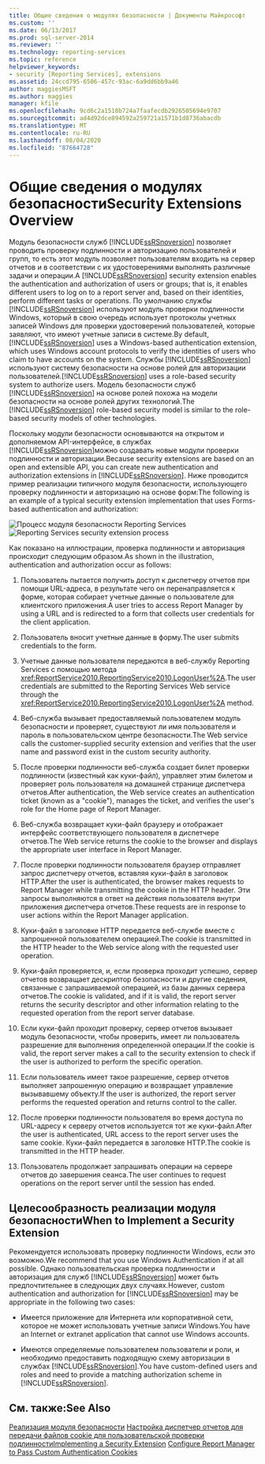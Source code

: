 ```yaml
---
title: Общие сведения о модулях безопасности | Документы Майкрософт
ms.custom: ''
ms.date: 06/13/2017
ms.prod: sql-server-2014
ms.reviewer: ''
ms.technology: reporting-services
ms.topic: reference
helpviewer_keywords:
- security [Reporting Services], extensions
ms.assetid: 24ccd795-6506-457c-93ac-6a9dd6bb9a46
author: maggiesMSFT
ms.author: maggies
manager: kfile
ms.openlocfilehash: 9cd6c2a1518b724a7faafecdb2926505694e9707
ms.sourcegitcommit: ad4d92dce894592a259721a1571b1d8736abacdb
ms.translationtype: MT
ms.contentlocale: ru-RU
ms.lasthandoff: 08/04/2020
ms.locfileid: "87664728"
---
```

# <a name="security-extensions-overview"></a><span data-ttu-id="45cf0-102">Общие сведения о модулях безопасности</span><span class="sxs-lookup"><span data-stu-id="45cf0-102">Security Extensions Overview</span></span>
  <span data-ttu-id="45cf0-103">Модуль безопасности служб [!INCLUDE[ssRSnoversion](../../../includes/ssrsnoversion-md.md)] позволяет проводить проверку подлинности и авторизацию пользователей и групп, то есть этот модуль позволяет пользователям входить на сервер отчетов и в соответствии с их удостоверениями выполнять различные задачи и операции.</span><span class="sxs-lookup"><span data-stu-id="45cf0-103">A [!INCLUDE[ssRSnoversion](../../../includes/ssrsnoversion-md.md)] security extension enables the authentication and authorization of users or groups; that is, it enables different users to log on to a report server and, based on their identities, perform different tasks or operations.</span></span> <span data-ttu-id="45cf0-104">По умолчанию службы [!INCLUDE[ssRSnoversion](../../../includes/ssrsnoversion-md.md)] используют модуль проверки подлинности Windows, который в свою очередь использует протоколы учетных записей Windows для проверки удостоверений пользователей, которые заявляют, что имеют учетные записи в системе.</span><span class="sxs-lookup"><span data-stu-id="45cf0-104">By default, [!INCLUDE[ssRSnoversion](../../../includes/ssrsnoversion-md.md)] uses a Windows-based authentication extension, which uses Windows account protocols to verify the identities of users who claim to have accounts on the system.</span></span> <span data-ttu-id="45cf0-105">Службы [!INCLUDE[ssRSnoversion](../../../includes/ssrsnoversion-md.md)] используют систему безопасности на основе ролей для авторизации пользователей.</span><span class="sxs-lookup"><span data-stu-id="45cf0-105">[!INCLUDE[ssRSnoversion](../../../includes/ssrsnoversion-md.md)] uses a role-based security system to authorize users.</span></span> <span data-ttu-id="45cf0-106">Модель безопасности служб [!INCLUDE[ssRSnoversion](../../../includes/ssrsnoversion-md.md)] на основе ролей похожа на модели безопасности на основе ролей других технологий.</span><span class="sxs-lookup"><span data-stu-id="45cf0-106">The [!INCLUDE[ssRSnoversion](../../../includes/ssrsnoversion-md.md)] role-based security model is similar to the role-based security models of other technologies.</span></span>

 <span data-ttu-id="45cf0-107">Поскольку модули безопасности основываются на открытом и дополняемом API-интерфейсе, в службах [!INCLUDE[ssRSnoversion](../../../includes/ssrsnoversion-md.md)]можно создавать новые модули проверки подлинности и авторизации.</span><span class="sxs-lookup"><span data-stu-id="45cf0-107">Because security extensions are based on an open and extensible API, you can create new authentication and authorization extensions in [!INCLUDE[ssRSnoversion](../../../includes/ssrsnoversion-md.md)].</span></span> <span data-ttu-id="45cf0-108">Ниже проводится пример реализации типичного модуля безопасности, использующего проверку подлинности и авторизацию на основе форм:</span><span class="sxs-lookup"><span data-stu-id="45cf0-108">The following is an example of a typical security extension implementation that uses Forms-based authentication and authorization:</span></span>

 <span data-ttu-id="45cf0-109">![Процесс модуля безопасности Reporting Services](../../media/rosettasecurityextensionflow.gif "Процесс модуля безопасности Reporting Services")</span><span class="sxs-lookup"><span data-stu-id="45cf0-109">![Reporting Services security extension process](../../media/rosettasecurityextensionflow.gif "Reporting Services security extension process")</span></span>

 <span data-ttu-id="45cf0-110">Как показано на иллюстрации, проверка подлинности и авторизация происходит следующим образом.</span><span class="sxs-lookup"><span data-stu-id="45cf0-110">As shown in the illustration, authentication and authorization occur as follows:</span></span>

1.  <span data-ttu-id="45cf0-111">Пользователь пытается получить доступ к диспетчеру отчетов при помощи URL-адреса, в результате чего он перенаправляется к форме, которая собирает учетные данные о пользователе для клиентского приложения.</span><span class="sxs-lookup"><span data-stu-id="45cf0-111">A user tries to access Report Manager by using a URL and is redirected to a form that collects user credentials for the client application.</span></span>

2.  <span data-ttu-id="45cf0-112">Пользователь вносит учетные данные в форму.</span><span class="sxs-lookup"><span data-stu-id="45cf0-112">The user submits credentials to the form.</span></span>

3.  <span data-ttu-id="45cf0-113">Учетные данные пользователя передаются в веб-службу Reporting Services с помощью метода <xref:ReportService2010.ReportingService2010.LogonUser%2A>.</span><span class="sxs-lookup"><span data-stu-id="45cf0-113">The user credentials are submitted to the Reporting Services Web service through the <xref:ReportService2010.ReportingService2010.LogonUser%2A> method.</span></span>

4.  <span data-ttu-id="45cf0-114">Веб-служба вызывает предоставляемый пользователем модуль безопасности и проверяет, существуют ли имя пользователя и пароль в пользовательском центре безопасности.</span><span class="sxs-lookup"><span data-stu-id="45cf0-114">The Web service calls the customer-supplied security extension and verifies that the user name and password exist in the custom security authority.</span></span>

5.  <span data-ttu-id="45cf0-115">После проверки подлинности веб-служба создает билет проверки подлинности (известный как куки-файл), управляет этим билетом и проверяет роль пользователя на домашней странице диспетчера отчетов.</span><span class="sxs-lookup"><span data-stu-id="45cf0-115">After authentication, the Web service creates an authentication ticket (known as a "cookie"), manages the ticket, and verifies the user's role for the Home page of Report Manager.</span></span>

6.  <span data-ttu-id="45cf0-116">Веб-служба возвращает куки-файл браузеру и отображает интерфейс соответствующего пользователя в диспетчере отчетов.</span><span class="sxs-lookup"><span data-stu-id="45cf0-116">The Web service returns the cookie to the browser and displays the appropriate user interface in Report Manager.</span></span>

7.  <span data-ttu-id="45cf0-117">После проверки подлинности пользователя браузер отправляет запрос диспетчеру отчетов, вставляя куки-файл в заголовок HTTP.</span><span class="sxs-lookup"><span data-stu-id="45cf0-117">After the user is authenticated, the browser makes requests to Report Manager while transmitting the cookie in the HTTP header.</span></span> <span data-ttu-id="45cf0-118">Эти запросы выполняются в ответ на действия пользователя внутри приложения диспетчера отчетов.</span><span class="sxs-lookup"><span data-stu-id="45cf0-118">These requests are in response to user actions within the Report Manager application.</span></span>

8.  <span data-ttu-id="45cf0-119">Куки-файл в заголовке HTTP передается веб-службе вместе с запрошенной пользователем операцией.</span><span class="sxs-lookup"><span data-stu-id="45cf0-119">The cookie is transmitted in the HTTP header to the Web service along with the requested user operation.</span></span>

9. <span data-ttu-id="45cf0-120">Куки-файл проверяется, и, если проверка проходит успешно, сервер отчетов возвращает дескриптор безопасности и другие сведения, связанные с запрашиваемой операцией, из базы данных сервера отчетов.</span><span class="sxs-lookup"><span data-stu-id="45cf0-120">The cookie is validated, and if it is valid, the report server returns the security descriptor and other information relating to the requested operation from the report server database.</span></span>

10. <span data-ttu-id="45cf0-121">Если куки-файл проходит проверку, сервер отчетов вызывает модуль безопасности, чтобы проверить, имеет ли пользователь разрешение для выполнения определенной операции.</span><span class="sxs-lookup"><span data-stu-id="45cf0-121">If the cookie is valid, the report server makes a call to the security extension to check if the user is authorized to perform the specific operation.</span></span>

11. <span data-ttu-id="45cf0-122">Если пользователь имеет такое разрешение, сервер отчетов выполняет запрошенную операцию и возвращает управление вызывавшему объекту.</span><span class="sxs-lookup"><span data-stu-id="45cf0-122">If the user is authorized, the report server performs the requested operation and returns control to the caller.</span></span>

12. <span data-ttu-id="45cf0-123">После проверки подлинности пользователя во время доступа по URL-адресу к серверу отчетов используется тот же куки-файл.</span><span class="sxs-lookup"><span data-stu-id="45cf0-123">After the user is authenticated, URL access to the report server uses the same cookie.</span></span> <span data-ttu-id="45cf0-124">Куки-файл передается в заголовке HTTP.</span><span class="sxs-lookup"><span data-stu-id="45cf0-124">The cookie is transmitted in the HTTP header.</span></span>

13. <span data-ttu-id="45cf0-125">Пользователь продолжает запрашивать операции на сервере отчетов до завершения сеанса.</span><span class="sxs-lookup"><span data-stu-id="45cf0-125">The user continues to request operations on the report server until the session has ended.</span></span>

## <a name="when-to-implement-a-security-extension"></a><span data-ttu-id="45cf0-126">Целесообразность реализации модуля безопасности</span><span class="sxs-lookup"><span data-stu-id="45cf0-126">When to Implement a Security Extension</span></span>
 <span data-ttu-id="45cf0-127">Рекомендуется использовать проверку подлинности Windows, если это возможно.</span><span class="sxs-lookup"><span data-stu-id="45cf0-127">We recommend that you use Windows Authentication if at all possible.</span></span> <span data-ttu-id="45cf0-128">Однако пользовательская проверка подлинности и авторизация для служб [!INCLUDE[ssRSnoversion](../../../includes/ssrsnoversion-md.md)] может быть предпочтительнее в следующих двух случаях.</span><span class="sxs-lookup"><span data-stu-id="45cf0-128">However, custom authentication and authorization for [!INCLUDE[ssRSnoversion](../../../includes/ssrsnoversion-md.md)] may be appropriate in the following two cases:</span></span>

-   <span data-ttu-id="45cf0-129">Имеется приложение для Интернета или корпоративной сети, которое не может использовать учетные записи Windows.</span><span class="sxs-lookup"><span data-stu-id="45cf0-129">You have an Internet or extranet application that cannot use Windows accounts.</span></span>

-   <span data-ttu-id="45cf0-130">Имеются определяемые пользователем пользователи и роли, и необходимо предоставить подходящую схему авторизации в службах [!INCLUDE[ssRSnoversion](../../../includes/ssrsnoversion-md.md)].</span><span class="sxs-lookup"><span data-stu-id="45cf0-130">You have custom-defined users and roles and need to provide a matching authorization scheme in [!INCLUDE[ssRSnoversion](../../../includes/ssrsnoversion-md.md)].</span></span>

## <a name="see-also"></a><span data-ttu-id="45cf0-131">См. также:</span><span class="sxs-lookup"><span data-stu-id="45cf0-131">See Also</span></span>
 <span data-ttu-id="45cf0-132">[Реализация модуля безопасности](../security-extension/implementing-a-security-extension.md) [Настройка диспетчер отчетов для передачи файлов cookie для пользовательской проверки подлинности](../../security/configure-the-web-portal-to-pass-custom-authentication-cookies.md)</span><span class="sxs-lookup"><span data-stu-id="45cf0-132">[Implementing a Security Extension](../security-extension/implementing-a-security-extension.md) [Configure Report Manager to Pass Custom Authentication Cookies](../../security/configure-the-web-portal-to-pass-custom-authentication-cookies.md)</span></span>


